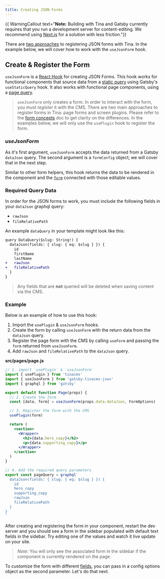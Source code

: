 ```yaml
---
title: Creating JSON Forms
---
```

{{ WarningCallout text="**Note:** Building with Tina and Gatsby currently requires that you run a development server for content-editing. We recommend using [Next.js](/docs/integrations/nextjs/) for a solution with less friction."}}

There are [two approaches](https://github.com/tinacms/tinacms/tree/master/packages/gatsby-tinacms-json) to registering JSON forms with Tina. In the example below, we will cover how to work with the `useJsonForm` hook.

## Create & Register the Form

`useJsonForm` is a [React Hook](https://reactjs.org/docs/hooks-intro.html) for creating JSON Forms. This hook works for functional components that source data from a [static query](https://www.gatsbyjs.org/docs/static-query/#how-staticquery-differs-from-page-query) using Gatsby's `useStaticQuery` hook. It also works with functional page components, using a [page query](https://www.gatsbyjs.org/docs/page-query/).

> `useJsonForm` only creates a form. In order to interact with the form, you must _register_ it with the CMS. There are two main approaches to register forms in Tina: page forms and screen plugins. Please refer to the [form concepts](/docs/plugins/forms#registering-forms) doc to get clarity on the differences. In the examples below, we will only use the `usePlugin` hook to register the form.

### _useJsonForm_

As it's first argument, `useJsonForm` accepts the data returned from a Gatsby `dataJson` query. The second argument is a `formConfig` object; we will cover that in the next step.

Similar to other form helpers, this hook returns the data to be rendered in the component and the [`form`](/docs/plugins/forms) connected with those editable values.

### Required Query Data

In order for the JSON forms to work, you must include the following fields in your `dataJson` graphql query:

- `rawJson`
- `fileRelativePath`

An example `dataQuery` in your template might look like this:

```diff
query DataQuery($slug: String!) {
  dataJson(fields: { slug: { eq: $slug } }) {
    id
    firstName
    lastName
+   rawJson
+   fileRelativePath
  }
}
```

> Any fields that are **not** queried will be deleted when saving content via the CMS.

### Example

Below is an example of how to use this hook:

1. Import the `usePlugin` & `useJsonForm` hooks.
2. Create the form by calling `useJsonForm` with the return data from the `dataJson` query.
3. Register the page form with the CMS by calling `useForm` and passing the `form` returned from `useJsonForm`.
4. Add `rawJson` and `fileRelativePath` to the `dataJson` query.

**src/pages/page.js**

```jsx
// 1. import `usePlugin` & `useJsonForm`
import { usePlugin } from 'tinacms'
import { useJsonForm } from 'gatsby-tinacms-json'
import { graphql } from 'gatsby'

export default function Page(props) {
  // 2. Create the form
  const [data, form] = useJsonForm(props.data.dataJson, FormOptions)

  // 3. Register the form with the CMS
  usePlugin(form)

  return (
    <section>
      <Wrapper>
        <h2>{data.hero_copy}</h2>
        <p>{data.supporting_copy}</p>
      </Wrapper>
    </section>
  )
}

// 4. Add the required query parameters
export const pageQuery = graphql`
  dataJson(fields: { slug: { eq: $slug } }) {
    id
    hero_copy
    supporting_copy
    rawJson
    fileRelativePath
  }
}
`
```

After creating and registering the form in your component, restart the dev server and you should see a form in the sidebar populated with default text fields in the sidebar. Try editing one of the values and watch it live update on your site.

> _Note:_ You will only see the associated form in the sidebar if the component is currently rendered on the page.

To customize the form with different [fields](/docs/plugins/fields), you can pass in a config options object as the second parameter. Let's do that next.
